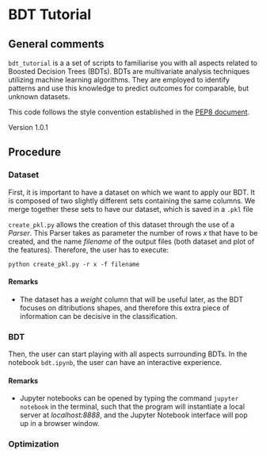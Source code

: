 # BDT Tutorial

## General comments

`bdt_tutorial` is a a set of scripts to familiarise you with all aspects 
related to Boosted Decision Trees (BDTs).
BDTs are multivariate analysis techniques utilizing machine learning algorithms.
They are employed to identify patterns and use this knowledge to predict 
outcomes for comparable, but unknown datasets.

This code follows the style convention established in the [PEP8 document](https://peps.python.org/pep-0008/).

Version 1.0.1

## Procedure

### Dataset

First, it is important to have a dataset on which we want to apply our BDT.
It is composed of two slightly different sets containing the same columns.
We merge together these sets to have our dataset, which is saved in a `.pkl` file

`create_pkl.py` allows the creation of this dataset through the use of a _Parser_. 
This Parser takes as parameter the number of rows _x_ that have to be created, 
and the name _filename_ of the output files (both dataset and plot of the features).
Therefore, the user has to execute:
```
python create_pkl.py -r x -f filename
```

#### Remarks

* The dataset has a _weight_ column that will be useful later, as the BDT focuses 
on ditributions shapes, and therefore this extra piece of information can be 
decisive in the classification.



### BDT
Then, the user can start playing with all aspects surrounding BDTs.
In the notebook `bdt.ipynb`, the user can have an interactive experience.

#### Remarks

* Jupyter notebooks can be opened by typing the command `jupyter notebook`
in the terminal, such that the program will instantiate a local server at _localhost:8888_, 
and the Jupyter Notebook interface will pop up in a browser window.



### Optimization




